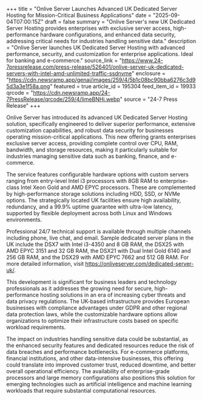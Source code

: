 +++
title = "Onlive Server Launches Advanced UK Dedicated Server Hosting for Mission-Critical Business Applications"
date = "2025-09-04T07:00:15Z"
draft = false
summary = "Onlive Server's new UK Dedicated Server Hosting provides enterprises with exclusive server access, high-performance hardware configurations, and enhanced data security, addressing critical needs for industries handling sensitive data."
description = "Onlive Server launches UK Dedicated Server Hosting with advanced performance, security, and customization for enterprise applications. Ideal for banking and e-commerce."
source_link = "https://www.24-7pressrelease.com/press-release/526401/onlive-server-uk-dedicated-servers-with-intel-amd-unlimited-traffic-ssdnvme"
enclosure = "https://cdn.newsramp.app/genai/images/259/4/5b1c08bc90bba6276c3d95d3a3e1f58a.png"
featured = true
article_id = 195304
feed_item_id = 19933
qrcode = "https://cdn.newsramp.app/24-7PressRelease/qrcode/259/4/limeBNHi.webp"
source = "24-7 Press Release"
+++

<p>Onlive Server has introduced its advanced UK Dedicated Server Hosting solution, specifically engineered to deliver superior performance, extensive customization capabilities, and robust data security for businesses operating mission-critical applications. This new offering grants enterprises exclusive server access, providing complete control over CPU, RAM, bandwidth, and storage resources, making it particularly suitable for industries managing sensitive data such as banking, finance, and e-commerce.</p><p>The service features configurable hardware options with custom servers ranging from entry-level Intel i3 processors with 8GB RAM to enterprise-class Intel Xeon Gold and AMD EPYC processors. These are complemented by high-performance storage solutions including HDD, SSD, or NVMe options. The strategically located UK facilities ensure high availability, redundancy, and a 99.9% uptime guarantee with ultra-low latency, supported by flexible deployment across both Linux and Windows environments.</p><p>Professional 24/7 technical support is available through multiple channels including phone, live chat, and email. Sample dedicated server plans in the UK include the DSX7 with Intel i3-4350 and 8 GB RAM, the DSX25 with AMD EPYC 3151 and 32 GB RAM, the DSX21 with Dual Intel Gold 6140 and 256 GB RAM, and the DSX29 with AMD EPYC 7662 and 512 GB RAM. For more detailed information, visit <a href="https://onliveserver.com/dedicated-server-uk/" rel="nofollow" target="_blank">https://onliveserver.com/dedicated-server-uk/</a>.</p><p>This development is significant for business leaders and technology professionals as it addresses the growing need for secure, high-performance hosting solutions in an era of increasing cyber threats and data privacy regulations. The UK-based infrastructure provides European businesses with compliance advantages under GDPR and other regional data protection laws, while the customizable hardware options allow organizations to optimize their infrastructure costs based on specific workload requirements.</p><p>The impact on industries handling sensitive data could be substantial, as the enhanced security features and dedicated resources reduce the risk of data breaches and performance bottlenecks. For e-commerce platforms, financial institutions, and other data-intensive businesses, this offering could translate into improved customer trust, reduced downtime, and better overall operational efficiency. The availability of enterprise-grade processors and large memory configurations also positions this solution for emerging technologies such as artificial intelligence and machine learning workloads that require substantial computational resources.</p>
